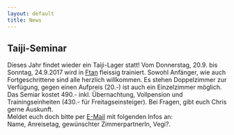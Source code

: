 ```yaml
---
layout: default
title: News
---
```


## Taiji-Seminar

Dieses Jahr findet wieder ein Taiji-Lager statt! Vom Donnerstag, 20.9. bis Sonntag, 24.9.2017 wird in [Ftan](http://www.bellavista-ftan.ch/de/index) fleissig trainiert. Sowohl Anfänger, wie auch Fortgeschrittene sind alle herzlich willkommen. Es stehen Doppelzimmer zur Verfügung, gegen einen Aufpreis (20.-) ist auch ein Einzelzimmer möglich. Das Semiar kostet 490.- inkl. Übernachtung, Vollpension und Trainingseinheiten (430.- für Freitagseinsteiger). Bei Fragen, gibt euch Chris gerne Auskunft. <br>
Meldet euch doch bitte per <a href="mailto:kelmel5@yahoo.de">E-Mail</a> mit folgenden Infos an:<br>
Name, Anreisetag, gewünschter ZimmerpartnerIn, Vegi?.<br>
<br>
